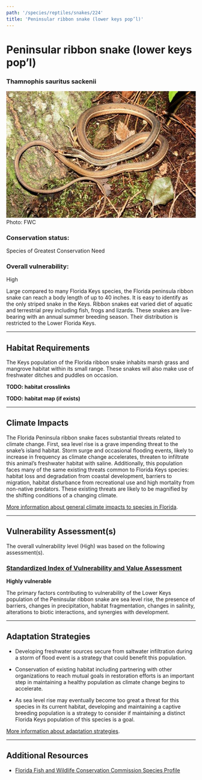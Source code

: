 ```yaml
---
path: '/species/reptiles/snakes/224'
title: 'Peninsular ribbon snake (lower keys pop’l)'
---
```


# Peninsular ribbon snake (lower keys pop’l)

### Thamnophis sauritus sackenii

<div id="TopSection">

<div class="header-photo"><img src="224.jpg" alt="Photo for Peninsular ribbon snake (lower keys pop’l)"/>
<figcaption>Photo: FWC</figcaption></div>

<div>

### Conservation status:

Species of Greatest Conservation Need

### Overall vulnerability:

High

</div>
</div>

Large compared to many Florida Keys species, the Florida peninsula ribbon snake can reach a body length of up to 40 inches.  It is easy to identify as the only striped snake in the Keys.   Ribbon snakes eat varied diet of aquatic and terrestrial prey including fish, frogs and lizards.  These snakes are live-bearing with an annual summer breeding season.  Their distribution is restricted to the Lower Florida Keys.

<hr />

## Habitat Requirements



The Keys population of the Florida ribbon snake inhabits marsh grass and mangrove habitat within its small range.  These snakes will also make use of freshwater ditches and puddles on occasion.

**TODO: habitat crosslinks**

**TODO: habitat map (if exists)**

<hr />

## Climate Impacts

The Florida Peninsula ribbon snake faces substantial threats related to climate change.  First, sea level rise is a grave impending threat to the snake’s island habitat.  Storm surge and occasional flooding events, likely to increase in frequency as climate change accelerates, threaten to infiltrate this animal’s freshwater habitat with saline.  Additionally, this population faces many of the same existing threats common to Florida Keys species: habitat loss and degradation from coastal development, barriers to migration, habitat disturbance from recreational use and high mortality from non-native predators.  These existing threats are likely to be magnified by the shifting conditions of a changing climate.

[More information about general climate impacts to species in Florida](/impacts/species).



<hr />

## Vulnerability Assessment(s)

The overall vulnerability level (High) was based on the following assessment(s).
#### 
<div class="vulnerability-header">
<h3><a href="/impacts/vulnerability/sivva/species">Standardized Index of Vulnerability and Value Assessment</a></h3>
<b class="high">Highly vulnerable</b>
</div> 

The primary factors contributing to vulnerability of the Lower Keys population of the Peninsular ribbon snake are sea level rise, the presence of barriers, changes in precipitation, habitat fragmentation, changes in salinity, alterations to biotic interactions, and synergies with development.


<hr />

## Adaptation Strategies

- Developing freshwater sources secure from saltwater infiltration during a storm of flood event is a strategy that could benefit this population.

- Conservation of existing habitat including partnering with other organizations to reach mutual goals in restoration efforts is an important step in maintaining a healthy population as climate change begins to accelerate.

- As sea level rise may eventually become too great a threat for this species in its current habitat, developing and maintaining a captive breeding population is a strategy to consider if maintaining a distinct Florida Keys population of this species is a goal.

[More information about adaptation strategies](/strategies).

<hr />


## Additional Resources

- [Florida Fish and Wildlife Conservation Commission Species Profile](https://myfwc.com/wildlifehabitats/profiles/reptiles/snakes/peninsula-ribbon-snake/)
